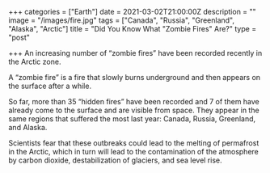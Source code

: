 +++
categories = ["Earth"]
date = 2021-03-02T21:00:00Z
description = ""
image = "/images/fire.jpg"
tags = ["Canada", "Russia", "Greenland", "Alaska", "Arctic"]
title = "Did You Know What \"Zombie Fires\" Are?"
type = "post"

+++
An increasing number of “zombie fires” have been recorded recently in the Arctic zone.

A “zombie fire” is a fire that slowly burns underground and then appears on the surface after a while.

So far, more than 35 “hidden fires” have been recorded and 7 of them have already come to the surface and are visible from space. They appear in the same regions that suffered the most last year: Canada, Russia, Greenland, and Alaska.

Scientists fear that these outbreaks could lead to the melting of permafrost in the Arctic, which in turn will lead to the contamination of the atmosphere by carbon dioxide, destabilization of glaciers, and sea level rise.